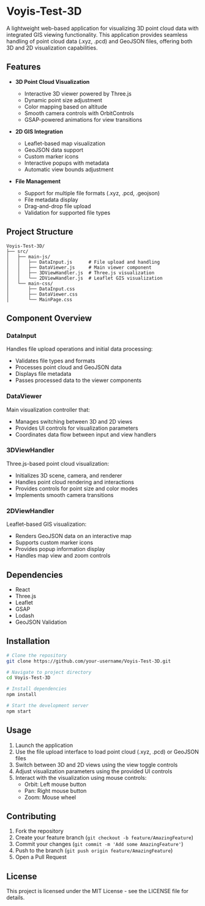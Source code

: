 # Voyis-Test-3D

A lightweight web-based application for visualizing 3D point cloud data with integrated GIS viewing functionality. This application provides seamless handling of point cloud data (.xyz, .pcd) and GeoJSON files, offering both 3D and 2D visualization capabilities.

## Features

- **3D Point Cloud Visualization**
  - Interactive 3D viewer powered by Three.js
  - Dynamic point size adjustment
  - Color mapping based on altitude
  - Smooth camera controls with OrbitControls
  - GSAP-powered animations for view transitions

- **2D GIS Integration**
  - Leaflet-based map visualization
  - GeoJSON data support
  - Custom marker icons
  - Interactive popups with metadata
  - Automatic view bounds adjustment

- **File Management**
  - Support for multiple file formats (.xyz, .pcd, .geojson)
  - File metadata display
  - Drag-and-drop file upload
  - Validation for supported file types

## Project Structure

```
Voyis-Test-3D/
├── src/
│   ├── main-js/
│   │   ├── DataInput.js      # File upload and handling
│   │   ├── DataViewer.js     # Main viewer component
│   │   ├── 3DViewHandler.js  # Three.js visualization
│   │   └── 2DViewHandler.js  # Leaflet GIS visualization
│   └── main-css/
│       ├── DataInput.css
│       ├── DataViewer.css
│       └── MainPage.css
```

## Component Overview

### DataInput
Handles file upload operations and initial data processing:
- Validates file types and formats
- Processes point cloud and GeoJSON data
- Displays file metadata
- Passes processed data to the viewer components

### DataViewer
Main visualization controller that:
- Manages switching between 3D and 2D views
- Provides UI controls for visualization parameters
- Coordinates data flow between input and view handlers

### 3DViewHandler
Three.js-based point cloud visualization:
- Initializes 3D scene, camera, and renderer
- Handles point cloud rendering and interactions
- Provides controls for point size and color modes
- Implements smooth camera transitions

### 2DViewHandler
Leaflet-based GIS visualization:
- Renders GeoJSON data on an interactive map
- Supports custom marker icons
- Provides popup information display
- Handles map view and zoom controls

## Dependencies

- React
- Three.js
- Leaflet
- GSAP
- Lodash
- GeoJSON Validation

## Installation

```bash
# Clone the repository
git clone https://github.com/your-username/Voyis-Test-3D.git

# Navigate to project directory
cd Voyis-Test-3D

# Install dependencies
npm install

# Start the development server
npm start
```

## Usage

1. Launch the application
2. Use the file upload interface to load point cloud (.xyz, .pcd) or GeoJSON files
3. Switch between 3D and 2D views using the view toggle controls
4. Adjust visualization parameters using the provided UI controls
5. Interact with the visualization using mouse controls:
   - Orbit: Left mouse button
   - Pan: Right mouse button
   - Zoom: Mouse wheel

## Contributing

1. Fork the repository
2. Create your feature branch (`git checkout -b feature/AmazingFeature`)
3. Commit your changes (`git commit -m 'Add some AmazingFeature'`)
4. Push to the branch (`git push origin feature/AmazingFeature`)
5. Open a Pull Request

## License

This project is licensed under the MIT License - see the LICENSE file for details.
